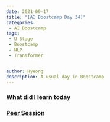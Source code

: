 ```yaml
---
date: 2021-09-17
title: "[AI Boostcamp Day 34]"
categories: 
 - AI Boostcamp
tags:
 - U Stage
 - Boostcamp
 - NLP
 - Transformer


author: Hyeong
description: A usual day in Boostcamp
---
```

### What did I learn today


### [Peer Session]()
